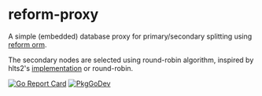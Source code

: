 # reform-proxy
A simple (embedded) database proxy for primary/secondary splitting using 
[reform orm](https://github.com/go-reform/reform).

The secondary nodes are selected using round-robin algorithm, inspired by hlts2's 
[implementation](https://github.com/hlts2/round-robin) or round-robin.

[![Go Report Card](https://goreportcard.com/badge/github.com/skamenetskiy/reform-proxy)](https://goreportcard.com/report/github.com/skamenetskiy/reform-proxy)
[![PkgGoDev](https://pkg.go.dev/badge/github.com/skamenetskiy/reform-proxy)](https://pkg.go.dev/github.com/skamenetskiy/reform-proxy)